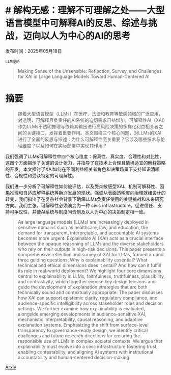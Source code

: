 # # 解构无感：理解不可理解之处——大型语言模型中可解释AI的反思、综述与挑战，迈向以人为中心的AI的思考

发布时间：2025年05月18日

`LLM理论`

> Making Sense of the Unsensible: Reflection, Survey, and Challenges for XAI in Large Language Models Toward Human-Centered AI

# 摘要

> 随着大型语言模型（LLMs）在医疗、法律和教育等敏感领域的广泛应用，对透明、可解释且负责任的AI系统的迫切需求日益增加。可解释性AI（XAI）作为LLMs不透明推理与依赖其输出进行高风险决策的多样化利益相关者之间的关键接口，发挥着重要作用。本文围绕三个核心问题，对LLMs的XAI进行了全面的反思与综述：为什么可解释性至关重要？它涉及哪些技术与伦理维度？以及如何在实际部署中实现其作用？

我们强调了LLMs可解释性中四个核心维度：保真性、真实度、合理性和对比性，这四个方面揭示了关键的设计张力，并指导了在技术上合理且情境适宜的解释策略的开发。本文探讨了XAI如何在不同利益相关者角色和决策场景下支持知识清晰性、合规性和受众特定的可理解性。

我们进一步分析了可解释性如何被评估，以及受众敏感型XAI、机制可解释性、因果推理和自适应解释系统等新兴发展的现状。强调从表面透明度向治理就绪设计的转变，我们指出了在复杂社会背景下确保LLMs负责任使用的关键挑战和未来研究方向。我们主张，可解释性必须演变为一种 civic infrastructure，促进信任、支持可争议性，并使AI系统与制度问责制及以人为中心的决策制定相一致。


> As large language models (LLMs) are increasingly deployed in sensitive domains such as healthcare, law, and education, the demand for transparent, interpretable, and accountable AI systems becomes more urgent. Explainable AI (XAI) acts as a crucial interface between the opaque reasoning of LLMs and the diverse stakeholders who rely on their outputs in high-risk decisions. This paper presents a comprehensive reflection and survey of XAI for LLMs, framed around three guiding questions: Why is explainability essential? What technical and ethical dimensions does it entail? And how can it fulfill its role in real-world deployment?
  We highlight four core dimensions central to explainability in LLMs, faithfulness, truthfulness, plausibility, and contrastivity, which together expose key design tensions and guide the development of explanation strategies that are both technically sound and contextually appropriate. The paper discusses how XAI can support epistemic clarity, regulatory compliance, and audience-specific intelligibility across stakeholder roles and decision settings.
  We further examine how explainability is evaluated, alongside emerging developments in audience-sensitive XAI, mechanistic interpretability, causal reasoning, and adaptive explanation systems. Emphasizing the shift from surface-level transparency to governance-ready design, we identify critical challenges and future research directions for ensuring the responsible use of LLMs in complex societal contexts. We argue that explainability must evolve into a civic infrastructure fostering trust, enabling contestability, and aligning AI systems with institutional accountability and human-centered decision-making.

[Arxiv](https://arxiv.org/abs/2505.20305)